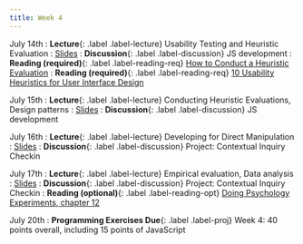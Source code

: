 ```yaml
---
title: Week 4
---
```


<!-- prettier-ignore-start -->

July 14th
: **Lecture**{: .label .label-lecture} Usability Testing and Heuristic Evaluation
  : [Slides](https://bcourses.berkeley.edu/courses/1545463/files/folder/lectures?preview=92044504)
: **Discussion**{: .label .label-discussion} JS development
: **Reading (required)**{: .label .label-reading-req} [How to Conduct a Heuristic Evaluation](https://www.nngroup.com/articles/how-to-conduct-a-heuristic-evaluation/)
: **Reading (required)**{: .label .label-reading-req} [10 Usability Heuristics for User Interface Design](https://www.nngroup.com/articles/ten-usability-heuristics/)

July 15th
: **Lecture**{: .label .label-lecture} Conducting Heuristic Evaluations, Design patterns
  : [Slides](https://bcourses.berkeley.edu/courses/1545463/files/folder/lectures?preview=92046316)
: **Discussion**{: .label .label-discussion} JS development

July 16th
: **Lecture**{: .label .label-lecture} Developing for Direct Manipulation
  : [Slides](https://bcourses.berkeley.edu/courses/1545463/files/folder/lectures?preview=92046345)
: **Discussion**{: .label .label-discussion} Project: Contextual Inquiry Checkin

July 17th
: **Lecture**{: .label .label-lecture} Empirical evaluation, Data analysis
  : [Slides](https://bcourses.berkeley.edu/courses/1545463/files/folder/lectures?preview=92046356)
: **Discussion**{: .label .label-discussion} Project: Contextual Inquiry Checkin
: **Reading (optional)**{: .label .label-reading-opt} [Doing Psychology Experiments, chapter 12](https://www.researchgate.net/profile/Mohammad-Khakshour/publication/283284170_doing_psychology_experiments/links/5630738d08aefac54d8f1cc7/doing-psychology-experiments.pdf)

July 20th
: **Programming Exercises Due**{: .label .label-proj} Week 4: 40 points overall, including 15 points of JavaScript

<!-- prettier-ignore-end -->
